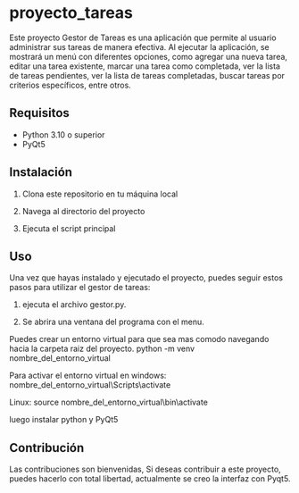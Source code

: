# proyecto_tareas

Este proyecto Gestor de Tareas es una aplicación que permite al usuario administrar sus tareas de manera efectiva. Al ejecutar la aplicación, se mostrará un menú con diferentes opciones, como agregar una nueva tarea, editar una tarea existente, marcar una tarea como completada, ver la lista de tareas pendientes, ver la lista de tareas completadas, buscar tareas por criterios específicos, entre otros.

## Requisitos

- Python 3.10 o superior
- PyQt5

## Instalación

1. Clona este repositorio en tu máquina local

2. Navega al directorio del proyecto

3. Ejecuta el script principal

## Uso

Una vez que hayas instalado y ejecutado el proyecto, puedes seguir estos pasos para utilizar el gestor de tareas:

1. ejecuta el archivo gestor.py.

2. Se abrira una ventana del programa con el menu.

Puedes crear un entorno virtual para que sea mas comodo navegando hacia la carpeta raiz del proyecto.
python -m venv nombre_del_entorno_virtual

Para activar el entorno virtual en windows:
nombre_del_entorno_virtual\Scripts\activate

Linux:
source nombre_del_entorno_virtual\bin\activate

luego instalar python y PyQt5

## Contribución

Las contribuciones son bienvenidas, Si deseas contribuir a este proyecto, puedes hacerlo con total libertad, actualmente se creo la interfaz con Pyqt5.


